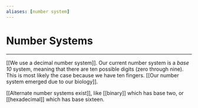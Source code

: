 ```yaml
---
aliases: [number system]
---
```

# Number Systems
---
[[We use a decimal number system]]. Our current number system is a *base 10* system, meaning that there are ten possible digits (zero through nine). This is most likely the case because we have ten fingers. [[Our number system emerged due to our biology]]. 

[[Alternate number systems exist]], like [[binary]] which has base two, or [[hexadecimal]] which has base sixteen. 